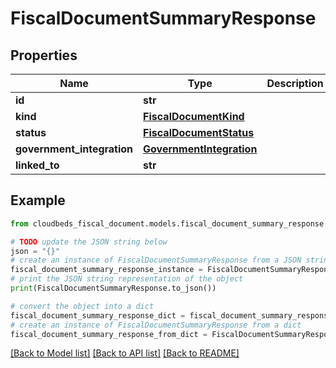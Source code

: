 # FiscalDocumentSummaryResponse


## Properties

Name | Type | Description | Notes
------------ | ------------- | ------------- | -------------
**id** | **str** |  | [optional] 
**kind** | [**FiscalDocumentKind**](FiscalDocumentKind.md) |  | [optional] 
**status** | [**FiscalDocumentStatus**](FiscalDocumentStatus.md) |  | [optional] 
**government_integration** | [**GovernmentIntegration**](GovernmentIntegration.md) |  | [optional] 
**linked_to** | **str** |  | [optional] 

## Example

```python
from cloudbeds_fiscal_document.models.fiscal_document_summary_response import FiscalDocumentSummaryResponse

# TODO update the JSON string below
json = "{}"
# create an instance of FiscalDocumentSummaryResponse from a JSON string
fiscal_document_summary_response_instance = FiscalDocumentSummaryResponse.from_json(json)
# print the JSON string representation of the object
print(FiscalDocumentSummaryResponse.to_json())

# convert the object into a dict
fiscal_document_summary_response_dict = fiscal_document_summary_response_instance.to_dict()
# create an instance of FiscalDocumentSummaryResponse from a dict
fiscal_document_summary_response_from_dict = FiscalDocumentSummaryResponse.from_dict(fiscal_document_summary_response_dict)
```
[[Back to Model list]](../README.md#documentation-for-models) [[Back to API list]](../README.md#documentation-for-api-endpoints) [[Back to README]](../README.md)


